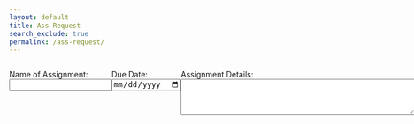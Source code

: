 ```yaml
---
layout: default
title: Ass Request
search_exclude: true
permalink: /ass-request/
---
```


<head>
    <style>
        .flexbox {
            display: flex;
        }
    </style>
</head>
<body>
    <form class="flexbox">
        <p><label>
            Name of Assignment: <br>
            <input type="text" name="name" id="name" required>
        </label></p>
        <p><label>
            Due Date: <br>
            <input type="date" name="dateDue" id="dateDue" required>
        </label></p>
        <p><label>
            Assignment Details:<br>
            <textarea name="content" id="content" rows="4" cols="50" required></textarea>
        </label></p>
    </form>
</body>